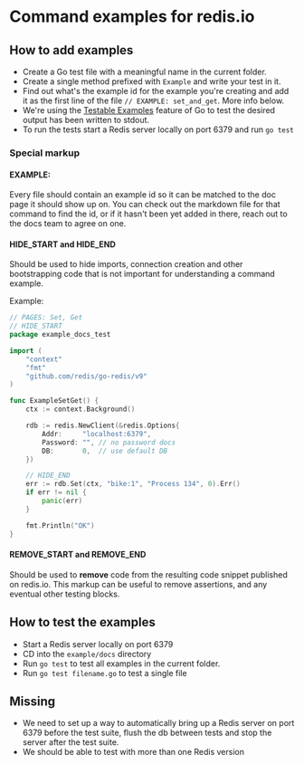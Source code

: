 # Command examples for redis.io

## How to add examples

- Create a Go test file with a meaningful name in the current folder. 
- Create a single method prefixed with `Example` and write your test in it.
- Find out what's the example id for the example you're creating and add it as the first line of the file `// EXAMPLE: set_and_get`. More info below. 
- We're using the [Testable Examples](https://go.dev/blog/examples) feature of Go to test the desired output has been written to stdout.
- To run the tests start a Redis server locally on port 6379 and run `go test`

### Special markup

#### EXAMPLE:
Every file should contain an example id so it can be matched to the doc page it should show up on. You can check out the markdown file for that command to find the id, or if it hasn't been yet added in there, reach out to the docs team to agree on one.


#### HIDE_START and HIDE_END
Should be used to hide imports, connection creation and other bootstrapping code that is not important
for understanding a command example.

Example:

```go
// PAGES: Set, Get
// HIDE_START
package example_docs_test

import (
	"context"
	"fmt"
	"github.com/redis/go-redis/v9"
)

func ExampleSetGet() {
	ctx := context.Background()

	rdb := redis.NewClient(&redis.Options{
		Addr:     "localhost:6379",
		Password: "", // no password docs
		DB:       0,  // use default DB
	})

	// HIDE_END
	err := rdb.Set(ctx, "bike:1", "Process 134", 0).Err()
	if err != nil {
		panic(err)
	}

	fmt.Println("OK")
}

```

#### REMOVE_START and REMOVE_END
Should be used to **remove** code from the resulting code snippet published on redis.io.
This markup can be useful to remove assertions, and any eventual other testing blocks.

## How to test the examples

- Start a Redis server locally on port 6379
- CD into the `example/docs` directory
- Run `go test` to test all examples in the current folder.
- Run `go test filename.go` to test a single file

## Missing

- We need to set up a way to automatically bring up a Redis server on port 6379 before the test suite, flush the db between tests and stop the server after the test suite.
- We should be able to test with more than one Redis version
